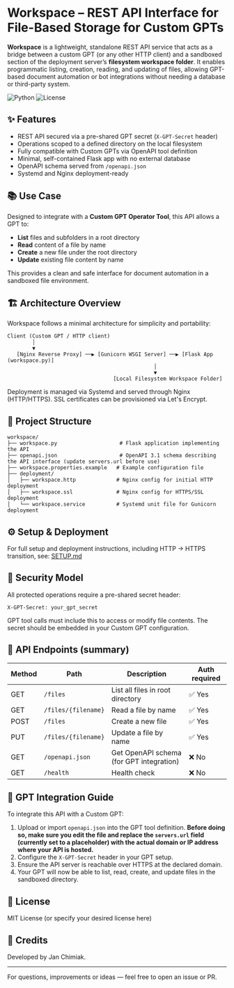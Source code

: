 # Workspace – REST API Interface for File-Based Storage for Custom GPTs

**Workspace** is a lightweight, standalone REST API service that acts as a bridge between a custom GPT (or any other HTTP client) and a sandboxed section of the deployment server’s **filesystem workspace folder**. It enables programmatic listing, creation, reading, and updating of files, allowing GPT-based document automation or bot integrations without needing a database or third-party system.

![Python](https://img.shields.io/badge/python-3.10%2B-blue.svg)
![License](https://img.shields.io/badge/license-MIT-green.svg)

## ✨ Features

- REST API secured via a pre-shared GPT secret (`X-GPT-Secret` header)
- Operations scoped to a defined directory on the local filesystem
- Fully compatible with Custom GPTs via OpenAPI tool definition
- Minimal, self-contained Flask app with no external database
- OpenAPI schema served from `/openapi.json`
- Systemd and Nginx deployment-ready

## 📚 Use Case

Designed to integrate with a **Custom GPT Operator Tool**, this API allows a GPT to:
- **List** files and subfolders in a root directory
- **Read** content of a file by name
- **Create** a new file under the root directory
- **Update** existing file content by name

This provides a clean and safe interface for document automation in a sandboxed file environment.

## 🏗 Architecture Overview

Workspace follows a minimal architecture for simplicity and portability:

```
Client (Custom GPT / HTTP client)
        │
        ▼
   [Nginx Reverse Proxy] ──▶ [Gunicorn WSGI Server] ──▶ [Flask App (workspace.py)]
                                               │
                                               ▼
                                  [Local Filesystem Workspace Folder]
```

Deployment is managed via Systemd and served through Nginx (HTTP/HTTPS). SSL certificates can be provisioned via Let's Encrypt.

## 📂 Project Structure

```
workspace/
├── workspace.py                    # Flask application implementing the API
├── openapi.json                    # OpenAPI 3.1 schema describing the API interface (update servers.url before use)
├── workspace.properties.example   # Example configuration file
├── deployment/
│   ├── workspace.http             # Nginx config for initial HTTP deployment
│   ├── workspace.ssl              # Nginx config for HTTPS/SSL deployment
│   └── workspace.service          # Systemd unit file for Gunicorn deployment
```

## ⚙️ Setup & Deployment

For full setup and deployment instructions, including HTTP → HTTPS transition, see: [SETUP.md](./SETUP.md)

## 🔐 Security Model

All protected operations require a pre-shared secret header:
```
X-GPT-Secret: your_gpt_secret
```
GPT tool calls must include this to access or modify file contents. The secret should be embedded in your Custom GPT configuration.

## 📑 API Endpoints (summary)

| Method | Path                | Description                            | Auth required |
|--------|---------------------|----------------------------------------|----------------|
| GET    | `/files`            | List all files in root directory       | ✅ Yes          |
| GET    | `/files/{filename}` | Read a file by name                    | ✅ Yes          |
| POST   | `/files`            | Create a new file                      | ✅ Yes          |
| PUT    | `/files/{filename}` | Update a file by name                  | ✅ Yes          |
| GET    | `/openapi.json`     | Get OpenAPI schema (for GPT integration) | ❌ No        |
| GET    | `/health`           | Health check                           | ❌ No           |

## 🤖 GPT Integration Guide

To integrate this API with a Custom GPT:
1. Upload or import `openapi.json` into the GPT tool definition. **Before doing so, make sure you edit the file and replace the `servers.url` field (currently set to a placeholder) with the actual domain or IP address where your API is hosted.**
2. Configure the `X-GPT-Secret` header in your GPT setup.
3. Ensure the API server is reachable over HTTPS at the declared domain.
4. Your GPT will now be able to list, read, create, and update files in the sandboxed directory.

## 📄 License

MIT License (or specify your desired license here)

## 🙌 Credits

Developed by Jan Chimiak.

---

For questions, improvements or ideas — feel free to open an issue or PR.
